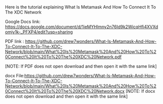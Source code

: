 Here is the tutorial explaining What Is Metamask And How To Connect It To The XDC Network

Google Docs link: https://docs.google.com/document/d/1ieMYHlmny2n76Id9k2WicqHfi4XVXdomjy1k-_PFXP4/edit?usp=sharing

PDF link : https://github.com/drew7wonders/What-Is-Metamask-And-How-To-Connect-It-To-The-XDC-Network/blob/main/What%20Is%20Metamask%20And%20How%20To%20Connect%20It%20To%20The%20XDC%20Network.pdf

[NOTE: If PDF does not open download and then open it with the same link]

docx File:https://github.com/drew7wonders/What-Is-Metamask-And-How-To-Connect-It-To-The-XDC-Network/blob/main/What%20Is%20Metamask%20And%20How%20To%20Connect%20It%20To%20The%20XDC%20Network.docx
[NOTE: If docx does not open download and then open it with the same link]
